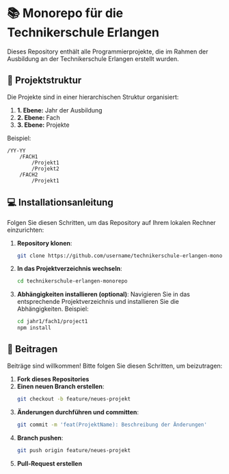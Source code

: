 # 📚 Monorepo für die Technikerschule Erlangen

Dieses Repository enthält alle Programmierprojekte, die im Rahmen der Ausbildung an der Technikerschule Erlangen erstellt wurden.

## 📂 Projektstruktur

Die Projekte sind in einer hierarchischen Struktur organisiert:

1. **1. Ebene:** Jahr der Ausbildung
2. **2. Ebene:** Fach
3. **3. Ebene:** Projekte

Beispiel:

```
/YY-YY
    /FACH1
        /Projekt1
        /Projekt2
    /FACH2
        /Projekt1
```

## 💻 Installationsanleitung

Folgen Sie diesen Schritten, um das Repository auf Ihrem lokalen Rechner einzurichten:

1. **Repository klonen**:
   ```sh
   git clone https://github.com/username/technikerschule-erlangen-monorepo.git
   ```
2. **In das Projektverzeichnis wechseln**:
   ```sh
   cd technikerschule-erlangen-monorepo
   ```
3. **Abhängigkeiten installieren (optional)**:
   Navigieren Sie in das entsprechende Projektverzeichnis und installieren Sie die Abhängigkeiten. Beispiel:
   ```sh
   cd jahr1/fach1/project1
   npm install
   ```

## 📝 Beitragen

Beiträge sind willkommen! Bitte folgen Sie diesen Schritten, um beizutragen:

1. **Fork dieses Repositories**
2. **Einen neuen Branch erstellen**:
   ```sh
   git checkout -b feature/neues-projekt
   ```
3. **Änderungen durchführen und committen**:
   ```sh
   git commit -m 'feat(ProjektName): Beschreibung der Änderungen'
   ```
4. **Branch pushen**:
   ```sh
   git push origin feature/neues-projekt
   ```
5. **Pull-Request erstellen**
